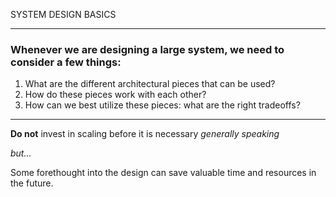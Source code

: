 
<p style="font-size: 3em, text-align: center">SYSTEM DESIGN BASICS</p>

---

### Whenever we are designing a large system, we need to consider a few things:

1. What are the different architectural pieces that can be used?
2. How do these pieces work with each other?
3. How can we best utilize these pieces: what are the right tradeoffs?

---

**Do not** invest in scaling before it is necessary *generally speaking*

*but...*

Some forethought into the design can save valuable time and resources in the future.
